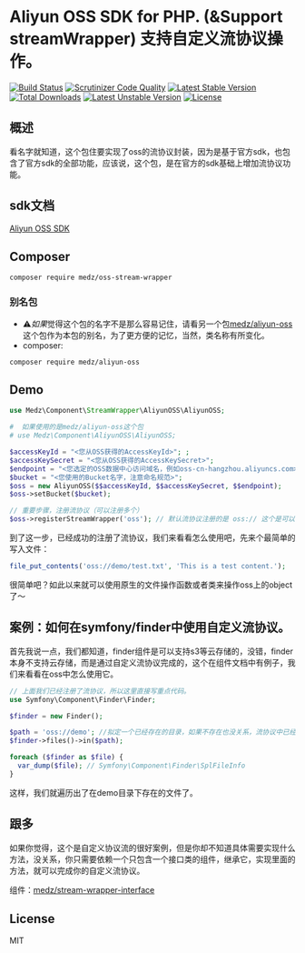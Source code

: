 # Aliyun OSS SDK for PHP. (&Support streamWrapper) 支持自定义流协议操作。

[![Build Status](https://travis-ci.org/medz/oss-stream-wrapper.svg?branch=master)](https://travis-ci.org/medz/oss-stream-wrapper)
[![Scrutinizer Code Quality](https://scrutinizer-ci.com/g/medz/oss-stream-wrapper/badges/quality-score.png?b=master)](https://scrutinizer-ci.com/g/medz/oss-stream-wrapper/?branch=master)
[![Latest Stable Version](https://poser.pugx.org/medz/oss-stream-wrapper/version)](https://packagist.org/packages/medz/oss-stream-wrapper)
[![Total Downloads](https://poser.pugx.org/medz/oss-stream-wrapper/downloads)](https://packagist.org/packages/medz/oss-stream-wrapper)
[![Latest Unstable Version](https://poser.pugx.org/medz/oss-stream-wrapper/v/unstable)](//packagist.org/packages/medz/oss-stream-wrapper)
[![License](https://poser.pugx.org/medz/oss-stream-wrapper/license)](https://packagist.org/packages/medz/oss-stream-wrapper)

## 概述
看名字就知道，这个包住要实现了oss的流协议封装，因为是基于官方sdk，也包含了官方sdk的全部功能，应该说，这个包，是在官方的sdk基础上增加流协议功能。

## sdk文档
[Aliyun OSS SDK](https://github.com/medz/aliyun-oss-php-sdk/blob/master/README.md)

## Composer
```shell
composer require medz/oss-stream-wrapper
```

### 别名包
 * ⚠️*如果*觉得这个包的名字不是那么容易记住，请看另一个包[medz/aliyun-oss](https://packagist.org/packages/medz/aliyun-oss)这个包作为本包的别名，为了更方便的记忆，当然，类名称有所变化。
 * composer:
```shell
composer require medz/aliyun-oss
```

## Demo
```php
use Medz\Component\StreamWrapper\AliyunOSS\AliyunOSS;

#  如果使用的是medz/aliyun-oss这个包
# use Medz\Component\AliyunOSS\AliyunOSS;

$accessKeyId = "<您从OSS获得的AccessKeyId>"; ;
$accessKeySecret = "<您从OSS获得的AccessKeySecret>";
$endpoint = "<您选定的OSS数据中心访问域名，例如oss-cn-hangzhou.aliyuncs.com>";
$bucket = "<您使用的Bucket名字，注意命名规范>";
$oss = new AliyunOSS($$accessKeyId, $$accessKeySecret, $$endpoint);
$oss->setBucket($bucket);

// 重要步骤，注册流协议（可以注册多个）
$oss->registerStreamWrapper('oss'); // 默认流协议注册的是 oss:// 这个是可以自定义的，就在这里，定义你希望的流协议前缀。
```
到了这一步，已经成功的注册了流协议，我们来看看怎么使用吧，先来个最简单的写入文件：
```php
file_put_contents('oss://demo/test.txt', 'This is a test content.');
```
很简单吧？如此以来就可以使用原生的文件操作函数或者类来操作oss上的object了～

## 案例：如何在symfony/finder中使用自定义流协议。
首先我说一点，我们都知道，finder组件是可以支持s3等云存储的，没错，finder本身不支持云存储，而是通过自定义流协议完成的，这个在组件文档中有例子，我们来看看在oss中怎么使用它。
```php
// 上面我们已经注册了流协议，所以这里直接写重点代码。
use Symfony\Component\Finder\Finder;

$finder = new Finder();

$path = 'oss://demo'; //拟定一个已经存在的目录，如果不存在也没关系，流协议中已经支持了目录存在与否的判断，是本地文件一样，没有任何区别。
$finder->files()->in($path);

foreach ($finder as $file) {
  var_dump($file); // Symfony\Component\Finder\SplFileInfo
}
```
这样，我们就遍历出了在demo目录下存在的文件了。

## 跟多
如果你觉得，这个是自定义协议流的很好案例，但是你却不知道具体需要实现什么方法，没关系，你只需要依赖一个只包含一个接口类的组件，继承它，实现里面的方法，就可以完成你的自定义流协议。

组件：[medz/stream-wrapper-interface](https://packagist.org/packages/medz/stream-wrapper-interface)

## License
MIT
